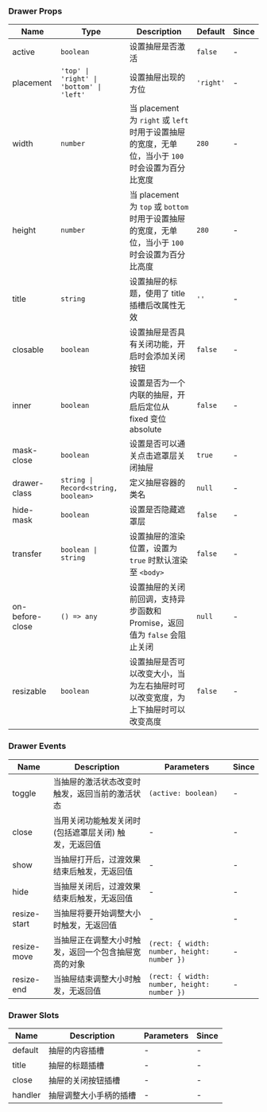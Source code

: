 ### Drawer Props

| Name         | Type              | Description                                                                                            | Default  | Since |
| ------------ | ----------------- | ----------------------------------------------------------------------------------------------- | ------- | --- |
| active       | `boolean`           | 设置抽屉是否激活                                                                                | `false`   | - |
| placement    | `'top' \| 'right' \| 'bottom' \| 'left'`             | 设置抽屉出现的方位                                   | `'right'` | - |
| width        | `number`  | 当 placement 为 `right` 或 `left` 时用于设置抽屉的宽度，无单位，当小于 `100` 时会设置为百分比宽度 | `280`     | - |
| height       | `number`  | 当 placement 为 `top` 或 `bottom` 时用于设置抽屉的宽度，无单位，当小于 `100` 时会设置为百分比高度 | `280`     | - |
| title        | `string`            | 设置抽屉的标题，使用了 title 插槽后改属性无效                                                   | `''`      | - |
| closable     | `boolean`           | 设置抽屉是否具有关闭功能，开启时会添加关闭按钮                                                  | `false`   | - |
| inner        | `boolean`           | 设置是否为一个内联的抽屉，开启后定位从 fixed 变位 absolute                                      | `false`   | - |
| mask-close   | `boolean`           | 设置是否可以通关点击遮罩层关闭抽屉                                                              | `true`    | - |
| drawer-class | `string \| Record<string, boolean>`  | 定义抽屉容器的类名                                                                              | `null`    | - |
| hide-mask    | `boolean`           | 设置是否隐藏遮罩层                                                                              | `false`   | - |
| transfer     | `boolean \| string` | 设置抽屉的渲染位置，设置为 `true` 时默认渲染至 `<body>`                                     | `false`   | - |
| on-before-close | `() => any`          | 设置抽屉的关闭前回调，支持异步函数和 Promise，返回值为 `false` 会阻止关闭                         | `null`    | - |
| resizable    | `boolean`           | 设置抽屉是否可以改变大小，当为左右抽屉时可以改变宽度，为上下抽屉时可以改变高度                  | `false`   | - |

### Drawer Events

| Name            | Description                                                   | Parameters              | Since |
| --------------- | ------------------------------------------------------ | ----------------- | --- |
| toggle       | 当抽屉的激活状态改变时触发，返回当前的激活状态         | `(active: boolean)`            | - |
| close        | 当用关闭功能触发关闭时 (包括遮罩层关闭) 触发，无返回值 | -                 | - |
| show         | 当抽屉打开后，过渡效果结束后触发，无返回值             | -                 | - |
| hide         | 当抽屉关闭后，过渡效果结束后触发，无返回值             | -                 | - |
| resize-start | 当抽屉将要开始调整大小时触发，无返回值                 | -                 | - |
| resize-move  | 当抽屉正在调整大小时触发，返回一个包含抽屉宽高的对象   | `(rect: { width: number, height: number })` | - |
| resize-end   | 当抽屉结束调整大小时触发，无返回值                     | `(rect: { width: number, height: number })`                 | - |

### Drawer Slots

| Name    | Description                                                       | Parameters | Since |
| ------- | ---------------------------------------------------------- | --- | --- |
| default | 抽屉的内容插槽                                             | - | - |
| title   | 抽屉的标题插槽 | - | - |
| close   | 抽屉的关闭按钮插槽                                         | - | - |
| handler | 抽屉调整大小手柄的插槽                                     | - | - |
